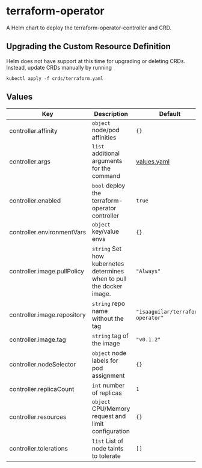 # terraform-operator

A Helm chart to deploy the terraform-operator-controller and CRD.

## Upgrading the Custom Resource Definition

Helm does not have support at this time for upgrading or deleting CRDs. Instead, update CRDs manually by running

```
kubectl apply -f crds/terraform.yaml
```

## Values

| Key | Description | Default |
|---|---|---|
| controller.affinity | `object` node/pod affinities | `{}` |
| controller.args | `list` additional arguments for the command | <a href="values.yaml#L22-L24">values.yaml</a> |
| controller.enabled | `bool` deploy the terraform-operator controller | `true` |
| controller.environmentVars | `object` key/value envs | `{}` |
| controller.image.pullPolicy | `string`  Set how kubernetes determines when to pull the docker image. | `"Always"` |
| controller.image.repository | `string` repo name without the tag | `"isaaguilar/terraform-operator"` |
| controller.image.tag | `string` tag of the image | `"v0.1.2"` |
| controller.nodeSelector | `object` node labels for pod assignment | `{}` |
| controller.replicaCount | `int` number of replicas | `1` |
| controller.resources | `object` CPU/Memory request and limit configuration | `{}` |
| controller.tolerations | `list` List of node taints to tolerate | `[]` |

